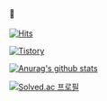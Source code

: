  #### 👋
 
  [![Hits](https://hits.seeyoufarm.com/api/count/incr/badge.svg?url=https%3A%2F%2Fgithub.com%2Ftmdgml96&count_bg=%2379C83D&title_bg=%23555555&icon=&icon_color=%23E7E7E7&title=hits&edge_flat=false)](https://hits.seeyoufarm.com)	
	
  [![Tistory](https://img.shields.io/static/v1?label=Tistory&message=seunghee&color=yellowgreen)](https://dkanxmstmdgml.tistory.com/)  

  [![Anurag's github stats](https://github-readme-stats.vercel.app/api?username=tmdgml-96)](https://github.com/anuraghazra/github-readme-stats)
  
  [![Solved.ac
프로필](http://mazassumnida.wtf/api/v2/generate_badge?boj=dkanxms12)](https://solved.ac/dkanxms12)
